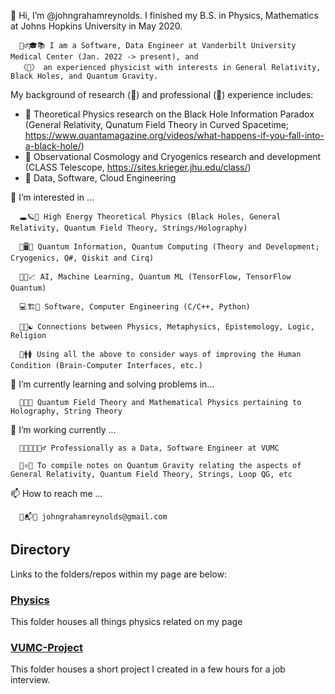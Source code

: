 👋 Hi, I’m @johngrahamreynolds. I finished my B.S. in Physics, Mathematics at Johns Hopkins University in May 2020. 

      👱‍♂️🎓📚 I am a Software, Data Engineer at Vanderbilt University Medical Center (Jan. 2022 -> present), and
      〈🌌〉 an experienced physicist with interests in General Relativity, Black Holes, and Quantum Gravity.


My background of research (📖) and professional (🔩) experience includes:

- 📖 Theoretical Physics research on the Black Hole Information Paradox (General Relativity, Qunatum Field Theory in Curved Spacetime;  https://www.quantamagazine.org/videos/what-happens-if-you-fall-into-a-black-hole/)
- 📖 Observational Cosmology and Cryogenics research and development (CLASS Telescope, https://sites.krieger.jhu.edu/class/)
- 🔩 Data, Software, Cloud Engineering
      
👀 I’m interested in ... 

      🕳🪐🔮 High Energy Theoretical Physics (Black Holes, General Relativity, Quantum Field Theory, Strings/Holography)
      
      🔬🖥🤏 Quantum Information, Quantum Computing (Theory and Development; Cryogenics, Q#, Qiskit and Cirq)
      
      🧠🤖📈 AI, Machine Learning, Quantum ML (TensorFlow, TensorFlow Quantum)
      
      💻🏗🎢 Software, Computer Engineering (C/C++, Python)
      
      💭🧮☯️ Connections between Physics, Metaphysics, Epistemology, Logic, Religion
      
      🧪🚹🚺 Using all the above to consider ways of improving the Human Condition (Brain-Computer Interfaces, etc.)
      
🌱 I’m currently learning and solving problems in...
     
      👾🚀🔀 Quantum Field Theory and Mathematical Physics pertaining to Holography, String Theory
     
🏧 I’m working currently ...

      👨‍💻👨‍🔬👷‍♂️ Professionally as a Data, Software Engineer at VUMC
      
      🧵⚛️📓 To compile notes on Quantum Gravity relating the aspects of General Relativity, Quantum Field Theory, Strings, Loop QG, etc

📫 How to reach me ...
      
      📩📬📧 johngrahamreynolds@gmail.com

## Directory

Links to the folders/repos within my page are below:

### [Physics](https://github.com/johngrahamreynolds/Physics)
This folder houses all things physics related on my page

### [VUMC-Project](https://github.com/johngrahamreynolds/VUMC-Project)
This folder houses a short project I created in a few hours for a job interview. 

